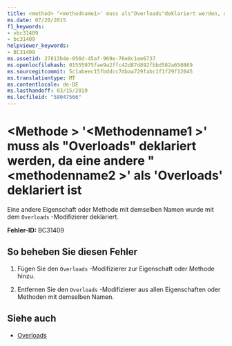```yaml
---
title: <method> "<methodname1>' muss als"Overloads"deklariert werden, da eine andere"<methodname2>' als 'Overloads' deklariert ist
ms.date: 07/20/2015
f1_keywords:
- vbc31409
- bc31409
helpviewer_keywords:
- BC31409
ms.assetid: 27813b4e-056d-45af-969e-76e8c1ee6737
ms.openlocfilehash: 01555975fae9a2ffc42d87d892fbbd582a650869
ms.sourcegitcommit: 5c1abeec15fbddcc7dbaa729fabc1f1f29f12045
ms.translationtype: MT
ms.contentlocale: de-DE
ms.lasthandoff: 03/15/2019
ms.locfileid: "58047566"
---
```

# <a name="method-methodname1-must-be-declared-overloads-because-another-methodname2-is-declared-overloads"></a>\<Methode > '\<Methodenname1 >' muss als "Overloads" deklariert werden, da eine andere "\<methodenname2 >' als 'Overloads' deklariert ist
Eine andere Eigenschaft oder Methode mit demselben Namen wurde mit dem `Overloads` -Modifizierer deklariert.  
  
 **Fehler-ID:** BC31409  
  
## <a name="to-correct-this-error"></a>So beheben Sie diesen Fehler  
  
1.  Fügen Sie den `Overloads` -Modifizierer zur Eigenschaft oder Methode hinzu.  
  
2.  Entfernen Sie den `Overloads` -Modifizierer aus allen Eigenschaften oder Methoden mit demselben Namen.  
  
## <a name="see-also"></a>Siehe auch

- [Overloads](../../visual-basic/language-reference/modifiers/overloads.md)
